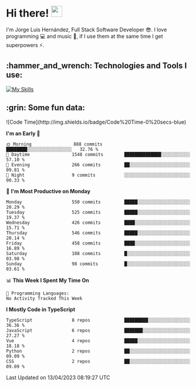 <h1 align="left">
 <abc>
  <br>Hi there! <img src="https://user-images.githubusercontent.com/42378118/110234147-e3259600-7f4e-11eb-95be-0c4047144dea.gif" width="30"><br>
 </abc>
</h1>

I'm Jorge Luis Hernández, Full Stack Software Developer :sunglasses:. I love programming :computer: and music :musical_score:, if I use them at the same time I get superpowers :zap:. 


<h2 align="left">:hammer_and_wrench: Technologies and Tools I use:</h2>

[![My Skills](https://skillicons.dev/icons?i=js,ts,html,css,py,vue,react,next,nest,postgres,mysql)](https://skillicons.dev)

<h2 align="left">:grin: Some fun data:</h2>
<!--START_SECTION:waka-->
![Code Time](http://img.shields.io/badge/Code%20Time-0%20secs-blue)

**I'm an Early 🐤** 

```text
🌞 Morning                888 commits         ████████░░░░░░░░░░░░░░░░░   32.76 % 
🌆 Daytime                1548 commits        ██████████████░░░░░░░░░░░   57.10 % 
🌃 Evening                266 commits         ██░░░░░░░░░░░░░░░░░░░░░░░   09.81 % 
🌙 Night                  9 commits           ░░░░░░░░░░░░░░░░░░░░░░░░░   00.33 % 
```
📅 **I'm Most Productive on Monday** 

```text
Monday                   550 commits         █████░░░░░░░░░░░░░░░░░░░░   20.29 % 
Tuesday                  525 commits         █████░░░░░░░░░░░░░░░░░░░░   19.37 % 
Wednesday                426 commits         ████░░░░░░░░░░░░░░░░░░░░░   15.71 % 
Thursday                 546 commits         █████░░░░░░░░░░░░░░░░░░░░   20.14 % 
Friday                   458 commits         ████░░░░░░░░░░░░░░░░░░░░░   16.89 % 
Saturday                 108 commits         █░░░░░░░░░░░░░░░░░░░░░░░░   03.98 % 
Sunday                   98 commits          █░░░░░░░░░░░░░░░░░░░░░░░░   03.61 % 
```


📊 **This Week I Spent My Time On** 

```text
💬 Programming Languages: 
No Activity Tracked This Week
```

**I Mostly Code in TypeScript** 

```text
TypeScript               8 repos             █████████░░░░░░░░░░░░░░░░   36.36 % 
JavaScript               6 repos             ███████░░░░░░░░░░░░░░░░░░   27.27 % 
Vue                      4 repos             █████░░░░░░░░░░░░░░░░░░░░   18.18 % 
Python                   2 repos             ██░░░░░░░░░░░░░░░░░░░░░░░   09.09 % 
CSS                      2 repos             ██░░░░░░░░░░░░░░░░░░░░░░░   09.09 % 
```




 Last Updated on 13/04/2023 08:19:27 UTC
<!--END_SECTION:waka-->
